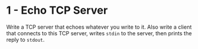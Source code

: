 # 1 - Echo TCP Server

Write a TCP server that echoes whatever you write to it. Also write a
client that connects to this TCP server, writes `stdin` to the server,
then prints the reply to `stdout`.
